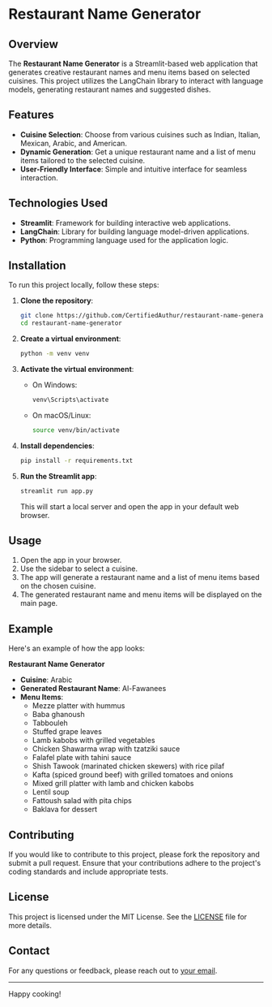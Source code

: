 # Restaurant Name Generator

## Overview

The **Restaurant Name Generator** is a Streamlit-based web application that generates creative restaurant names and menu items based on selected cuisines. This project utilizes the LangChain library to interact with language models, generating restaurant names and suggested dishes.

## Features

- **Cuisine Selection**: Choose from various cuisines such as Indian, Italian, Mexican, Arabic, and American.
- **Dynamic Generation**: Get a unique restaurant name and a list of menu items tailored to the selected cuisine.
- **User-Friendly Interface**: Simple and intuitive interface for seamless interaction.

## Technologies Used

- **Streamlit**: Framework for building interactive web applications.
- **LangChain**: Library for building language model-driven applications.
- **Python**: Programming language used for the application logic.

## Installation

To run this project locally, follow these steps:

1. **Clone the repository**:

    ```bash
    git clone https://github.com/CertifiedAuthur/restaurant-name-generator.git
    cd restaurant-name-generator
    ```

2. **Create a virtual environment**:

    ```bash
    python -m venv venv
    ```

3. **Activate the virtual environment**:

    - On Windows:
    
      ```bash
      venv\Scripts\activate
      ```

    - On macOS/Linux:
    
      ```bash
      source venv/bin/activate
      ```

4. **Install dependencies**:

    ```bash
    pip install -r requirements.txt
    ```

5. **Run the Streamlit app**:

    ```bash
    streamlit run app.py
    ```

    This will start a local server and open the app in your default web browser.

## Usage

1. Open the app in your browser.
2. Use the sidebar to select a cuisine.
3. The app will generate a restaurant name and a list of menu items based on the chosen cuisine.
4. The generated restaurant name and menu items will be displayed on the main page.

## Example

Here's an example of how the app looks:

**Restaurant Name Generator**
- **Cuisine**: Arabic
- **Generated Restaurant Name**: Al-Fawanees
- **Menu Items**:
  - Mezze platter with hummus
  - Baba ghanoush
  - Tabbouleh
  - Stuffed grape leaves
  - Lamb kabobs with grilled vegetables
  - Chicken Shawarma wrap with tzatziki sauce
  - Falafel plate with tahini sauce
  - Shish Tawook (marinated chicken skewers) with rice pilaf
  - Kafta (spiced ground beef) with grilled tomatoes and onions
  - Mixed grill platter with lamb and chicken kabobs
  - Lentil soup
  - Fattoush salad with pita chips
  - Baklava for dessert

## Contributing

If you would like to contribute to this project, please fork the repository and submit a pull request. Ensure that your contributions adhere to the project's coding standards and include appropriate tests.

## License

This project is licensed under the MIT License. See the [LICENSE](LICENSE) file for more details.

## Contact

For any questions or feedback, please reach out to [your email](mailto:chibuzorauthur@example.com).

---

Happy cooking!
